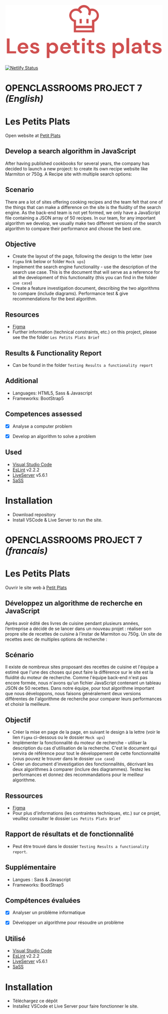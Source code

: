 ![Petit Plats](/public/images/logo//logo.svg)

[![Netlify Status](https://api.netlify.com/api/v1/badges/f03ce3ce-20df-4420-89b5-8b2752ed032a/deploy-status)](https://app.netlify.com/sites/petitplat/deploys)

# OPENCLASSROOMS PROJECT 7 *(English)*

# Les Petits Plats
 
Open website at [Petit Plats](https://petitplat.netlify.app/)

## Develop a search algorithm in JavaScript

After having published cookbooks for several years, the company has decided to launch a new project: to create its own recipe website like Marmiton or 750g.  A Recipe site with multiple search options:

## Scenario
There are a lot of sites offering cooking recipes and the team felt that one of the things that can make a difference on the site is the fluidity of the search engine. As the back-end team is not yet formed, we only have a JavaScript file containing a JSON array of 50 recipes. In our team, for any important algorithm we develop, we usually make two different versions of the search algorithm to compare their performance and choose the best one.


## Objective
- Create the layout of the page, following the design to the letter (see `Figma` link below or folder `Mock ups`)
- Implement the search engine functionality - use the description of the search use case. This is the document that will serve as a reference for all the development of this functionality (this you can find in the folder `use case`)
- Create a feature investigation document, describing the two algorithms to compare (include diagrams). Performance test & give recommendations for the best algorithm.

## Resources
- [Figma](https://www.figma.com/file/xqeE1ZKlHUWi2Efo8r73NK/UI-Design-Les-Petits-Plats-FR?node-id=0%3A1)
- Further information (technical constraints, etc.) on this project, please see the the folder `Les Petits Plats Brief`


## Results & Functionality Report
-  Can be found in the folder `Testing Results a functionality report`


## Additional
- Languages: HTML5, Sass & Javascript
- Frameworks: BootStrap5


## Competences assessed

- [x]	Analyse a computer problem
- [x]	Develop an algorithm to solve a problem


## Used

- [Visual Studio Code](https://code.visualstudio.com/) 
- [EsLint](https://eslint.org/) v2.2.2
- [LiveServer](https://ritwickdey.github.io/vscode-live-server/) v5.6.1
- [SaSS](https://sass-lang.com/)


# Installation 

-	Download repository
-	Install VSCode & Live Server to run the site.



# OPENCLASSROOMS PROJECT 7 *(francais)*

# Les Petits Plats

Ouvrir le site web à [Petit Plats](https://petitplat.netlify.app/)

## Développez un algorithme de recherche en JavaScript 

Après avoir édité des livres de cuisine pendant plusieurs années, l’entreprise a décidé de se lancer dans un nouveau projet : réaliser son propre site de recettes de cuisine à l’instar de Marmiton ou 750g.  Un site de recettes avec de multiples options de recherche :


## Scénario
Il existe de nombreux sites proposant des recettes de cuisine et l'équipe a estimé que l'une des choses qui peut faire la différence sur le site est la fluidité du moteur de recherche. Comme l'équipe back-end n'est pas encore formée, nous n'avons qu'un fichier JavaScript contenant un tableau JSON de 50 recettes. Dans notre équipe, pour tout algorithme important que nous développons, nous faisons généralement deux versions différentes de l'algorithme de recherche pour comparer leurs performances et choisir la meilleure.

## Objectif
- Créer la mise en page de la page, en suivant le design à la lettre (voir le lien `Figma` ci-dessous ou le dossier `Mock ups`)
- Implémenter la fonctionnalité du moteur de recherche - utiliser la description du cas d'utilisation de la recherche. C'est le document qui servira de référence pour tout le développement de cette fonctionnalité (vous pouvez le trouver dans le dossier `use case`)
- Créer un document d'investigation des fonctionnalités, décrivant les deux algorithmes à comparer (inclure des diagrammes). Testez les performances et donnez des recommandations pour le meilleur algorithme.


## Ressources
- [Figma](https://www.figma.com/file/xqeE1ZKlHUWi2Efo8r73NK/UI-Design-Les-Petits-Plats-FR?node-id=0%3A1)
- Pour plus d'informations (les contraintes techniques, etc.) sur ce projet, veuillez consulter le dossier `Les Petits Plats Brief`


## Rapport de résultats et de fonctionnalité
- Peut être trouvé dans le dossier `Testing Results a functionality report`.


## Supplémentaire
- Langues : Sass & Javascript
-	Frameworks: BootStrap5


## Compétences évaluées

- [x]	Analyser un problème informatique
- [x] Développer un algorithme pour résoudre un problème


## Utilisé

- [Visual Studio Code](https://code.visualstudio.com/) 
- [EsLint](https://eslint.org/) v2.2.2
- [LiveServer](https://ritwickdey.github.io/vscode-live-server/) v5.6.1
- [SaSS](https://sass-lang.com/)

# Installation 

- Téléchargez ce dépôt
- Installez VSCode et Live Server pour faire fonctionner le site.



